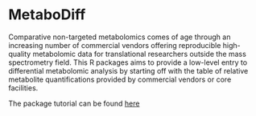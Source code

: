 # MetaboDiff 

Comparative non-targeted metabolomics comes of age through an increasing number of commercial vendors offering reproducible high-quality metabolomic data for translational researchers outside the mass spectrometry field. This R packages aims to provide a low-level entry to differential metabolomic analysis by starting off with the table of relative metabolite quantifications provided by commercial vendors or core facilities. 

The package tutorial can be found [here](https://github.com/andreasmock/MetaboDiff/blob/master/vignettes/MetaboDiff_tutorial.md)
